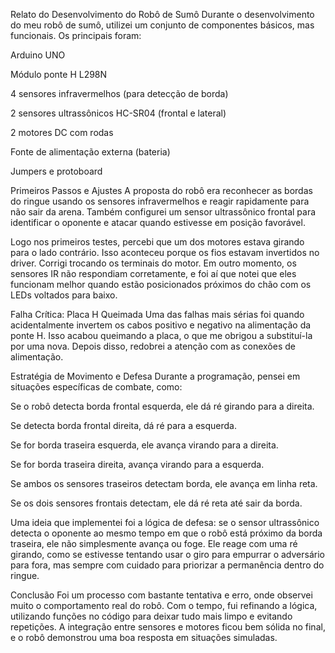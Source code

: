 Relato do Desenvolvimento do Robô de Sumô
Durante o desenvolvimento do meu robô de sumô, utilizei um conjunto de componentes básicos, mas funcionais. Os principais foram:

Arduino UNO

Módulo ponte H L298N

4 sensores infravermelhos (para detecção de borda)

2 sensores ultrassônicos HC-SR04 (frontal e lateral)

2 motores DC com rodas

Fonte de alimentação externa (bateria)

Jumpers e protoboard

Primeiros Passos e Ajustes
A proposta do robô era reconhecer as bordas do ringue usando os sensores infravermelhos e reagir rapidamente para não sair da arena. Também configurei um sensor ultrassônico frontal para identificar o oponente e atacar quando estivesse em posição favorável.

Logo nos primeiros testes, percebi que um dos motores estava girando para o lado contrário. Isso aconteceu porque os fios estavam invertidos no driver. Corrigi trocando os terminais do motor. Em outro momento, os sensores IR não respondiam corretamente, e foi aí que notei que eles funcionam melhor quando estão posicionados próximos do chão com os LEDs voltados para baixo.

Falha Crítica: Placa H Queimada
Uma das falhas mais sérias foi quando acidentalmente invertem os cabos positivo e negativo na alimentação da ponte H. Isso acabou queimando a placa, o que me obrigou a substituí-la por uma nova. Depois disso, redobrei a atenção com as conexões de alimentação.

Estratégia de Movimento e Defesa
Durante a programação, pensei em situações específicas de combate, como:

Se o robô detecta borda frontal esquerda, ele dá ré girando para a direita.

Se detecta borda frontal direita, dá ré para a esquerda.

Se for borda traseira esquerda, ele avança virando para a direita.

Se for borda traseira direita, avança virando para a esquerda.

Se ambos os sensores traseiros detectam borda, ele avança em linha reta.

Se os dois sensores frontais detectam, ele dá ré reta até sair da borda.

Uma ideia que implementei foi a lógica de defesa: se o sensor ultrassônico detecta o oponente ao mesmo tempo em que o robô está próximo da borda traseira, ele não simplesmente avança ou foge. Ele reage com uma ré girando, como se estivesse tentando usar o giro para empurrar o adversário para fora, mas sempre com cuidado para priorizar a permanência dentro do ringue.

Conclusão
Foi um processo com bastante tentativa e erro, onde observei muito o comportamento real do robô. Com o tempo, fui refinando a lógica, utilizando funções no código para deixar tudo mais limpo e evitando repetições. A integração entre sensores e motores ficou bem sólida no final, e o robô demonstrou uma boa resposta em situações simuladas.

